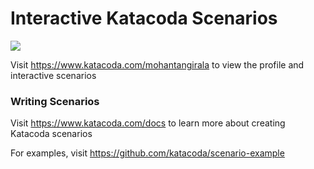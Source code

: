 # Interactive Katacoda Scenarios

[![](http://shields.katacoda.com/katacoda/mohantangirala/count.svg)](https://www.katacoda.com/mohantangirala "Get your profile on Katacoda.com")

Visit https://www.katacoda.com/mohantangirala to view the profile and interactive scenarios

### Writing Scenarios
Visit https://www.katacoda.com/docs to learn more about creating Katacoda scenarios

For examples, visit https://github.com/katacoda/scenario-example
